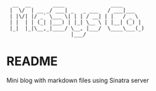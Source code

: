 ```
  __  __       ____               ____
 |  \/  | __ _/ ___| _   _ ___   / ___|___
 | |\/| |/ _` \___ \| | | / __| | |   / _ \
 | |  | | (_| |___) | |_| \__ \ | |__| (_) |
 |_|  |_|\__,_|____/ \__, |___/  \____\___(_)
                     |___/
```

# README

Mini blog with markdown files using Sinatra server
